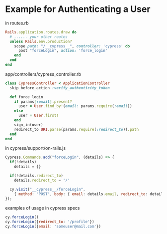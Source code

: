 # Example for Authenticating a User

in routes.rb
```rb
Rails.application.routes.draw do
  # ...... your other routes
  unless Rails.env.production?
    scope path: "/__cypress__", controller: 'cypress' do
      post "forceLogin", action: 'force_login'
    end
  end
end
```

app/controllers/cypress_controller.rb
```rb
class CypressController < ApplicationController
  skip_before_action :verify_authenticity_token

  def force_login
    if params[:email].present?
      user = User.find_by!(email: params.require(:email))
    else
      user = User.first!
    end
    sign_in(user)
    redirect_to URI.parse(params.require(:redirect_to)).path
  end
end
```

in cypress/support/on-rails.js
```js
Cypress.Commands.add("forceLogin", (details) => {
  if(!details)
    details = {}

  if(!details.redirect_to)
    details.redirect_to = '/'

  cy.visit("__cypress__/forceLogin",
    { method: "POST", body: { email: details.email, redirect_to: details.redirect_to }  })
});
```

examples of usage in cypress specs
```js
cy.forceLogin()
cy.forceLogin({redirect_to: '/profile'})
cy.forceLogin({email: 'someuser@mail.com'})
```
